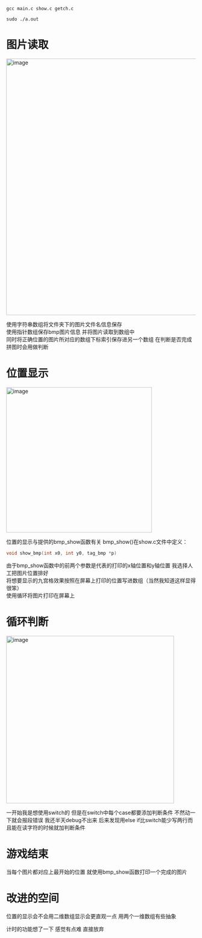 ```
gcc main.c show.c getch.c
```
```
sudo ./a.out
```
# 图片读取
<img width="683" alt="image" src="https://github.com/Yang-xinzhe/C-program-jiugongge/assets/77601178/250b5486-05ab-40e9-8616-6449c45385ce">

使用字符串数组将文件夹下的图片文件名信息保存  
使用指针数组保存bmp图片信息 并将图片读取到数组中  
同时将正确位置的图片所对应的数组下标索引保存进另一个数组 在判断是否完成拼图时会用做判断  

# 位置显示  
<img width="387" alt="image" src="https://github.com/Yang-xinzhe/C-program-jiugongge/assets/77601178/1187fbae-36dd-44ae-8d7a-65cde061723c">

位置的显示与提供的bmp_show函数有关 bmp_show()在show.c文件中定义：  
```C
void show_bmp(int x0, int y0, tag_bmp *p)  
```
由于bmp_show函数中的前两个参数是代表的打印的x轴位置和y轴位置 我选择人工把图片位置排好  
将想要显示的九宫格效果按照在屏幕上打印的位置写进数组（当然我知道这样显得很笨）  
使用循环将图片打印在屏幕上  
# 循环判断  
<img width="446" alt="image" src="https://github.com/Yang-xinzhe/C-program-jiugongge/assets/77601178/7348c784-1629-4b54-86b4-9aee1cdf7b5c">

一开始我是想使用switch的 但是在switch中每个case都要添加判断条件 不然动一下就会报段错误 我还半天debug不出来 后来发现用else if比switch能少写两行而且能在读字符的时候就加判断条件  
# 游戏结束
当每个图片都对应上最开始的位置 就使用bmp_show函数打印一个完成的图片
# 改进的空间

位置的显示会不会用二维数组显示会更直观一点 用两个一维数组有些抽象

计时的功能想了一下 感觉有点难 直接放弃
